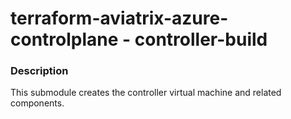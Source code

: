 # terraform-aviatrix-azure-controlplane - controller-build

### Description
This submodule creates the controller virtual machine and related components.